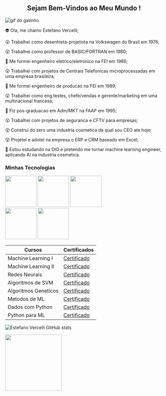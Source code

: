 

<center><h2> Sejam Bem-Vindos ao Meu Mundo !</h2></center>

![gif do gatinho](https://img.freepik.com/fotos-premium/um-gato-de-terno-esta-sentado-em-um-computador-com-um-laptop-na-frente-dele_905510-3882.jpg?w=2000)



👽 Ola, me chamo Estefano Vercelli;

😲 Trabalhei como desenhista-projetista na Volkswagen do Brasil em 1976;

😲 Trabalhei como professor de BASIC/FORTRAN em 1980;

👷 Me formei engenheiro eletrico/eletronico na FEI em 1986;

😲 Trabalhei com projetos de Centrais Telefonicas microprocessadas em uma empresa brasileira;

👷 Me formei engenheiro de producao na FEI em 1989;

😲 Trabalhei como eng.testes, chefe/vendas e gerente/marketing em uma multinacional francesa;

👷 Fiz pos-graduacao em Adm/MKT na FAAP em 1995;

😲 Trabalhei com projetos de seguranca e CFTV para empresas;

😲 Construi do zero uma industria cosmetica da qual sou CEO ate hoje;

😲 Projetei e adotei na empresa o ERP e CRM baseado em Excel;

👷 Estou estudando na DIO e pretendo me tornar machine learning engineer, aplicando AI na industria cosmetica.

### Minhas Tecnologias

<img src="https://cdn.jsdelivr.net/gh/devicons/devicon@latest/icons/amazonwebservices/amazonwebservices-original-wordmark.svg" width = "100px"> <img src = "https://cdn.jsdelivr.net/gh/devicons/devicon@latest/icons/python/python-original.svg" width = "100px"> <img src = "https://cdn.jsdelivr.net/gh/devicons/devicon@latest/icons/keras/keras-original.svg" width = "100px"> <br>
<img src = "https://cdn.jsdelivr.net/gh/devicons/devicon@latest/icons/tensorflow/tensorflow-original.svg" width = "100px"> <img src = "https://cdn.jsdelivr.net/gh/devicons/devicon@latest/icons/apacheairflow/apacheairflow-original.svg" width = "100px">

|       Cursos        |     Certificados          |
|---------------------|---------------------------|
| Machine Learning I  | [Certificado](https://hermes.dio.me/certificates/ZONANUVF.pdf)<br>
| Machine Learning II | [Certificado](https://hermes.dio.me/certificates/7LUNKJM8.pdf)<br>
| Redes Neurais       | [Certificado](https://hermes.dio.me/certificates/M8VEF0DA.pdf)<br>
| Algoritmos de SVM   | [Certificado](https://hermes.dio.me/certificates/TPA98I8P.pdf)<br>
|Algoritmos Geneticos | [Certificado](hermes.dio.me/certificates/HIMWJOJN.pdf)<br>
| Metodos de ML       | [Certificado](hermes.dio.me/certificates/08XVJCKC.pdf)<br>
| Dados com Python    | [Certificado](hermes.dio.me/certificates/W8S60R72.pdf)<br>
| Python para ML      | [Certificado](hermes.dio.me/certificates/0VLSRUGT.pdf)<br>


![Estefano Vercelli GitHub stats](https://github-readme-stats.vercel.app/api?username=estefano-v&show_icons=true&theme=radical)

<img loading="lazy" height="180em" src="https://github-readme-stats.vercel.app/api/top-langs/?username=estefano-v&layout=compact&langs_count=7&theme=dracula"/>









<!--
**estefano-v/estefano-v** is a ✨ _special_ ✨ repository because its `README.md` (this file) appears on your GitHub profile.

Here are some ideas to get you started:

- 🔭 I’m currently working on ...
- 🌱 I’m currently learning ...
- 👯 I’m looking to collaborate on ...
- 🤔 I’m looking for help with ...
- 💬 Ask me about ...
- 📫 How to reach me: ...
- 😄 Pronouns: ...
- ⚡ Fun fact: ...
-->
